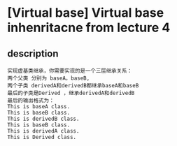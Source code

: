 # [Virtual base] Virtual base inhenritacne from lecture 4

## description
```
实现虚基类继承，你需要实现的是一个三层继承关系：
两个父类 分别为 baseA，baseB,
两个子类 derivedA和derivedB都继承baseA和baseB
最后的子类是Derived ，继承derivedA和derivedB
最后的输出格式为：
This is baseA class.
This is baseB class.
This is derivedB class.
This is baseB class.
This is derivedA class.
This is Derived class.
```